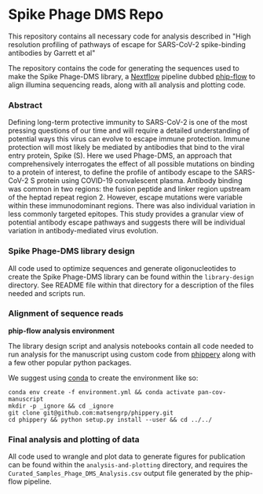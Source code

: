 # Spike Phage DMS Repo

This repository contains all necessary code for analysis described in "High resolution profiling of pathways of escape for SARS-CoV-2 spike-binding antibodies by Garrett et al"

The repository contains the code for generating the sequences used to make the Spike Phage-DMS library, a [Nextflow](https://www.nextflow.io/docs/latest/getstarted.html) pipeline
dubbed [phip-flow](https://github.com/matsengrp/phip-flow) to align illumina sequencing reads, along with all analysis and plotting code.

### Abstract

Defining long-term protective immunity to SARS-CoV-2 is one of the most pressing questions of our time and will require a detailed understanding of potential ways this virus can evolve to escape immune protection. Immune protection will most likely be mediated by antibodies that bind to the viral entry protein, Spike (S). Here we used Phage-DMS, an approach that comprehensively interrogates the effect of all possible mutations on binding to a protein of interest, to define the profile of antibody escape to the SARS-CoV-2 S protein using COVID-19 convalescent plasma. Antibody binding was common in two regions: the fusion peptide and linker region upstream of the heptad repeat region 2. However, escape mutations were variable within these immunodominant regions. There was also individual variation in less commonly targeted epitopes. This study provides a granular view of potential antibody escape pathways and suggests there will be individual variation in antibody-mediated virus evolution. 

### Spike Phage-DMS library design

All code used to optimize sequences and generate oligonucleotides to create the Spike Phage-DMS library can be found within the `library-design` directory. See README file within that directory for a description of the files needed and scripts run.

### Alignment of sequence reads

**phip-flow analysis environment**

The library design script and analysis notebooks contain all code needed to run analysis 
for the manuscript using custom code from 
[phippery](https://github.com/matsengrp/phippery) along with a few other popular python packages.

We suggest using [conda](https://www.anaconda.com/) to create the environment like so:
```
conda env create -f environment.yml && conda activate pan-cov-manuscript
mkdir -p _ignore && cd _ignore
git clone git@github.com:matsengrp/phippery.git
cd phippery && python setup.py install --user && cd ../../
```

### Final analysis and plotting of data

All code used to wrangle and plot data to generate figures for publication can be found within the `analysis-and-plotting` directory, and requires the `Curated_Samples_Phage_DMS_Analysis.csv` output file generated by the phip-flow pipeline.


